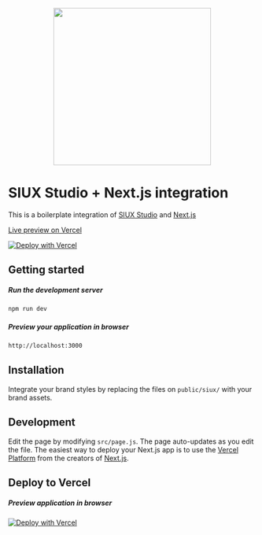 <p align="center">
  <a href="https://siux.studio">
    <picture>
      <source media="(prefers-color-scheme: dark)" srcset="https://i.imgur.com/edZxJHi.png">
      <img src="https://i.imgur.com/4jqshKx.png#gh-light-mode-only" width="320">
    </picture>
  </a>
</p>

# SIUX Studio + Next.js integration
This is a boilerplate integration of [SIUX Studio](https://siux.studio) and [Next.js](https://nextjs.org/)

[Live preview on Vercel](https://siux-studio-next.vercel.app/)

[![Deploy with Vercel](https://vercel.com/button)](https://vercel.com/new/clone?repository-url=https%3A%2F%2Fgithub.com%2Fsiuxco%2Fsiux-studio-next)

## Getting started

##### Run the development server
```bash
npm run dev
```

##### Preview your application in browser

```bash
http://localhost:3000
```

## Installation

Integrate your brand styles by replacing the files on `public/siux/` with your brand assets.

## Development

Edit the page by modifying `src/page.js`. The page auto-updates as you edit the file. The easiest way to deploy your Next.js app is to use the [Vercel Platform](https://vercel.com/) from the creators of [Next.js](https://nextjs.org/).

## Deploy to Vercel

##### Preview application in browser
[![Deploy with Vercel](https://vercel.com/button)](https://vercel.com/new/clone?repository-url=https%3A%2F%2Fgithub.com%2Fsiuxco%2Fsiux-studio-next)
